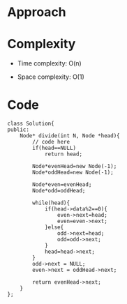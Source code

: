 # Approach
<!-- Describe your approach to solving the problem. -->

# Complexity
- Time complexity: O(n)
<!-- Add your time complexity here, e.g. $$O(n)$$ -->

- Space complexity: O(1)
<!-- Add your space complexity here, e.g. $$O(n)$$ -->

# Code
```
class Solution{
public:
    Node* divide(int N, Node *head){
        // code here
        if(head==NULL) 
            return head;
        
        Node*evenHead=new Node(-1);
        Node*oddHead=new Node(-1);
        
        Node*even=evenHead;
        Node*odd=oddHead;
        
        while(head){
            if(head->data%2==0){
                even->next=head;
                even=even->next;
            }else{
                odd->next=head;
                odd=odd->next;
            }
            head=head->next;
        }
        odd->next = NULL;
        even->next = oddHead->next;
        
        return evenHead->next;
    }
};
```
